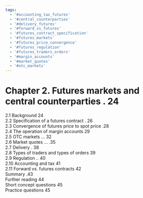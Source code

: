 ```yaml
---
tags:
  - '#accounting_tax_futures'
  - '#central_counterparties'
  - '#delivery_futures'
  - '#forward_vs_futures'
  - '#futures_contract_specification'
  - '#futures_markets'
  - '#futures_price_convergence'
  - '#futures_regulation'
  - '#futures_traders_orders'
  - '#margin_accounts'
  - '#market_quotes'
  - '#otc_markets'
---
```

# Chapter 2. Futures markets and central counterparties . 24  

2.1 Background 24   
2.2 Specification of a futures contract . 26   
2.3 Convergence of futures price to spot price .28   
2.4 The operation of margin accounts 29   
2.5 OTC markets ... 32   
2.6 Market quotes ... .35   
2.7 Delivery . 38   
2.8 Types of traders and types of orders 39   
2.9 Regulation .. 40   
2.10 Accounting and tax 41   
2.11 Forward vs. futures contracts 42   
Summary .43   
Further reading 44   
Short concept questions 45   
Practice questions 45  

